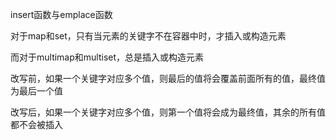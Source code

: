 insert函数与emplace函数

对于map和set，只有当元素的关键字不在容器中时，才插入或构造元素

而对于multimap和multiset，总是插入或构造元素

改写前，如果一个关键字对应多个值，则最后的值将会覆盖前面所有的值，最终值为最后一个值

改写后，如果一个关键字对应多个值，则第一个值将会成为最终值，其余的所有值都不会被插入